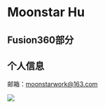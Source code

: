 # Moonstar Hu


## Fusion360部分


## 个人信息 
邮箱：moonstarwork@163.com

![](https://moonstarimg.oss-cn-hangzhou.aliyuncs.com/img/moonstar.png)
